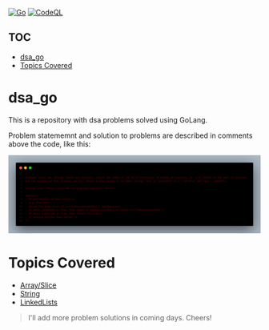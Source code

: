 [![Go](https://github.com/MAVERICK6912/dsa_go/actions/workflows/go.yml/badge.svg?branch=main)](https://github.com/MAVERICK6912/dsa_go/actions/workflows/go.yml)
[![CodeQL](https://github.com/MAVERICK6912/dsa_go/actions/workflows/codeql.yml/badge.svg?branch=main&event=push)](https://github.com/MAVERICK6912/dsa_go/actions/workflows/codeql.yml)
## TOC
- [dsa_go](#dsa_go)
- [Topics Covered](#topics-covered)

# dsa_go
This is a repository with dsa problems solved using GoLang.

Problem statememnt and solution to problems are described in comments above the code, like this:


![Problem and solution description](readme_assets/prblmAndSolDesc.png)

# Topics Covered
- [Array/Slice](./array/)
- [String](./string/)
- [LinkedLists](./linkedlist/)


> I'll add more problem solutions in coming days. Cheers!
